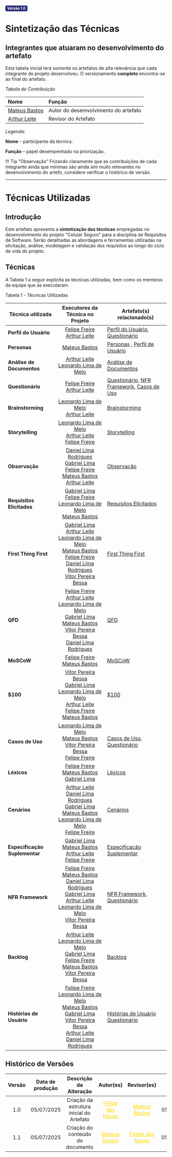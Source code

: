 <span style="background-color:#2c2c7c; color:white; font-size:0.8em; font-weight: bold; padding:2px 6px; border-radius:4px;">Versão 1.0</span>

# Sintetização das Técnicas



## Integrantes que atuaram no desenvolvimento do artefato

Esta tabela inicial terá somente os artefatos de alta relevância que cada integrante do projeto desenvolveu. O versionamento **completo** encontra-se ao final do artefato.

_Tabela de Contribuição_

| Nome | Função |
| :--- | :--- |
| [Mateus Bastos](https://github.com/MateuSansete) | Autor do desemvolvimento do artefato |
| [Arthur Leite](https://github.com/arthurlleite) | Revisor do Artefato |

*Legenda:* 

**Nome** – participante da técnica. 

**Função** – papel desempenhado na priorização. 

!!! Tip "Observação"
    Frizando claramente que as contribuições de cada integrante ainda que mínimas são ainda sim muito relevantes no desenvolvimento do artefo, considere verificar o histórico de versão. 

---


# Técnicas Utilizadas

## Introdução

Este artefato apresenta a **sintetização das técnicas** empregadas no desenvolvimento do projeto "Celular Seguro" para a disciplina de Requisitos de Software. Serão detalhadas as abordagens e ferramentas utilizadas na elicitação, análise, modelagem e validação dos requisitos ao longo do ciclo de vida do projeto.

## Técnicas

A Tabela 1 a seguir explicita as técnicas utilizadas, bem como os membros da equipe que as executaram.

Tabela 1 - Técnicas Utilizadas

| Técnica utilizada | Executores da Técnica no Projeto | Artefato(s) relacionado(s) |
|---|:---:|---|
| **Perfil do Usuário** | [Felipe Freire](https://github.com/FelipeFreire-) <br> [Arthur Leite](https://github.com/arthurlleite) | [Perfil do Usuário](https://requisitos-de-software.github.io/2025.1-CelularSeguro/documento-elicitacao/PerfilUsuario/), [Questionário](https://requisitos-de-software.github.io/2025.1-CelularSeguro/documento-elicitacao/Questionario/) |
| **Personas** | [Mateus Bastos](https://github.com/MateuSansete) | [Personas](https://requisitos-de-software.github.io/2025.1-CelularSeguro/documento-elicitacao/Personas.md) , [Perfil de Usuário](https://requisitos-de-software.github.io/2025.1-CelularSeguro/documento-elicitacao/PerfilUsuario/) |
| **Análise de Documentos** | [Arthur Leite](https://github.com/arthurlleite) <br> [Leonardo Lima de Melo](https://github.com/leozinlima) | [Análise de Documentos](https://requisitos-de-software.github.io/2025.1-CelularSeguro/documento-elicitacao/AnalisedeDocumentos.md) |
| **Questionário** | [Felipe Freire](https://github.com/FelipeFreire-) <br> [Arthur Leite](https://github.com/arthurlleite) | [Questionário](https://requisitos-de-software.github.io/2025.1-CelularSeguro/documento-elicitacao/Questionario/), [NFR Framework](https://requisitos-de-software.github.io/2025.1-CelularSeguro/documento-modelagem/Agil/NR_Framework.md), [Casos de Uso](https://requisitos-de-software.github.io/2025.1-CelularSeguro/documento-modelagem/caso-de-uso.md) |
| **Brainstorming** | [Leonardo Lima de Melo](https://github.com/leozinlima) <br> [Arthur Leite](https://github.com/arthurlleite)  | [Brainstorming](https://requisitos-de-software.github.io/2025.1-CelularSeguro/documento-elicitacao/Brainstorming.md) |
| **Storytelling** | [Leonardo Lima de Melo](https://github.com/leozinlima) <br> [Arthur Leite](https://github.com/arthurlleite) <br> [Felipe Freire](https://github.com/FelipeFreire-) | [Storytelling](https://requisitos-de-software.github.io/2025.1-CelularSeguro/documento-elicitacao/Storytelling.md) |
| **Observação** | [Daniel Lima Rodrigues](https://github.com/zDrNz) <br> [Gabriel Lima](https://github.com/gabriel-lima258) <br> [Felipe Freire](https://github.com/FelipeFreire-) <br> [Mateus Bastos](https://github.com/MateuSansete) <br> [Arthur Leite](https://github.com/arthurlleite) | [Observação](https://requisitos-de-software.github.io/2025.1-CelularSeguro/documento-elicitacao/Observacao.md) |
| **Requisitos Elicitados** | [Gabriel Lima](https://github.com/gabriel-lima258) <br> [Felipe Freire](https://github.com/FelipeFreire-) <br> [Leonardo Lima de Melo](https://github.com/leozinlima) <br> [Mateus Bastos](https://github.com/MateuSansete) | [Requisitos Elicitados](https://requisitos-de-software.github.io/2025.1-CelularSeguro/documento-elicitacao/requisitos_elicitados.md) |
| **First Thing First** | [Gabriel Lima](https://github.com/gabriel-lima258) <br> [Arthur Leite](https://github.com/arthurlleite) <br> [Leonardo Lima de Melo](https://github.com/leozinlima) <br> [Mateus Bastos](https://github.com/MateuSansete) <br> [Felipe Freire](https://github.com/FelipeFreire-) <br> [Daniel Lima Rodrigues](https://github.com/zDrNz) <br> [Vitor Pereira Bessa](https://github.com/Bessazs) | [First Thing First](https://requisitos-de-software.github.io/2025.1-CelularSeguro/documento-elicitacao/FirstThingFirst.md) |
| **QFD** | [Felipe Freire](https://github.com/FelipeFreire-) <br> [Arthur Leite](https://github.com/arthurlleite) <br> [Leonardo Lima de Melo](https://github.com/leozinlima) <br> [Gabriel Lima](https://github.com/gabriel-lima258) <br> [Mateus Bastos](https://github.com/MateuSansete) <br> [Vitor Pereira Bessa](https://github.com/Bessazs) <br> [Daniel Lima Rodrigues](https://github.com/zDrNz) | [QFD](https://requisitos-de-software.github.io/2025.1-CelularSeguro/documento-elicitacao/QFD.md) |
| **MoSCoW** | [Felipe Freire](https://github.com/FelipeFreire-) <br> [Mateus Bastos](https://github.com/MateuSansete) | [MoSCoW](https://requisitos-de-software.github.io/2025.1-CelularSeguro/documento-elicitacao/MoSCoW.md) |
| **$100** | [Vitor Pereira Bessa](https://github.com/Bessazs) <br> [Gabriel Lima](https://github.com/gabriel-lima258) <br> [Leonardo Lima de Melo](https://github.com/leozinlima) <br> [Arthur Leite](https://github.com/arthurlleite) <br> [Felipe Freire](https://github.com/FelipeFreire-) <br> [Mateus Bastos](https://github.com/MateuSansete) | [$100](https://requisitos-de-software.github.io/2025.1-CelularSeguro/documento-elicitacao/100.md) |
| **Casos de Uso** | [Leonardo Lima de Melo](https://github.com/leozinlima) <br> [Mateus Bastos](https://github.com/MateuSansete) <br> [Vitor Pereira Bessa](https://github.com/Bessazs) <br> [Felipe Freire](https://github.com/FelipeFreire-) | [Casos de Uso](https://requisitos-de-software.github.io/2025.1-CelularSeguro/documento-modelagem/caso-de-uso.md), [Questionário](https://requisitos-de-software.github.io/2025.1-CelularSeguro/documento-elicitacao/Questionario/) |
| **Léxicos** | [Felipe Freire](https://github.com/FelipeFreire-) <br> [Mateus Bastos](https://github.com/MateuSansete) <br> [Gabriel Lima](https://github.com/gabriel-lima258) | [Léxicos](https://requisitos-de-software.github.io/2025.1-CelularSeguro/documento-modelagem/lexico.md) |
| **Cenários** | [Arthur Leite](https://github.com/arthurlleite) <br> [Daniel Lima Rodrigues](https://github.com/zDrNz) <br> [Gabriel Lima](https://github.com/gabriel-lima258) <br> [Mateus Bastos](https://github.com/MateuSansete) <br> [Leonardo Lima de Melo](https://github.com/leozinlima) <br> [Felipe Freire](https://github.com/FelipeFreire-) | [Cenários](https://requisitos-de-software.github.io/2025.1-CelularSeguro/documento-modelagem/cenario.md) |
| **Especificação Suplementar** | [Gabriel Lima](https://github.com/gabriel-lima258) <br> [Mateus Bastos](https://github.com/MateuSansete) <br> [Arthur Leite](https://github.com/arthurlleite) <br> [Felipe Freire](https://github.com/FelipeFreire-) | [Especificação Suplementar](https://requisitos-de-software.github.io/2025.1-CelularSeguro/documento-modelagem/especificacoes-suplementar.md) |
| **NFR Framework** | [Felipe Freire](https://github.com/FelipeFreire-) <br> [Mateus Bastos](https://github.com/MateuSansete) <br> [Daniel Lima Rodrigues](https://github.com/zDrNz) <br> [Gabriel Lima](https://github.com/gabriel-lima258) <br> [Arthur Leite](https://github.com/arthurlleite) <br> [Leonardo Lima de Melo](https://github.com/leozinlima) <br> [Vitor Pereira Bessa](https://github.com/Bessazs) | [NFR Framework](https://requisitos-de-software.github.io/2025.1-CelularSeguro/documento-modelagem/Agil/NR_Framework.md), [Questionário](https://requisitos-de-software.github.io/2025.1-CelularSeguro/documento-elicitacao/Questionario/) |
| **Backlog** | [Arthur Leite](https://github.com/arthurlleite) <br> [Leonardo Lima de Melo](https://github.com/leozinlima) <br> [Gabriel Lima](https://github.com/gabriel-lima258) <br> [Felipe Freire](https://github.com/FelipeFreire-) <br> [Mateus Bastos](https://github.com/MateuSansete) <br> [Vitor Pereira Bessa](https://github.com/Bessazs) | [Backlog](https://requisitos-de-software.github.io/2025.1-CelularSeguro/documento-modelagem/Agil/Backlog.md) |
| **Histórias de Usuário** | [Felipe Freire](https://github.com/FelipeFreire-) <br> [Leonardo Lima de Melo](https://github.com/leozinlima) <br> [Mateus Bastos](https://github.com/MateuSansete) <br> [Gabriel Lima](https://github.com/gabriel-lima258) <br> [Vitor Pereira Bessa](https://github.com/Bessazs) <br> [Arthur Leite](https://github.com/arthurlleite) <br> [Daniel Lima Rodrigues](https://github.com/zDrNz) | [Histórias de Usuário](https://requisitos-de-software.github.io/2025.1-CelularSeguro/documento-modelagem/Agil/Historias_de_usuario.md) [Questionário](https://requisitos-de-software.github.io/2025.1-CelularSeguro/documento-elicitacao/Questionario/) |

## Histórico de Versões 

| Versão | Data de produção   | Descrição da Alteração                               | Autor(es)             | Revisor(es)      |Data de Revisão |
| :----: | :----------------: | :--------------------------------------------------: | :-------------------: | :-------------:  |  :-----------: |
| 1.0    | 05/07/2025 | Criação da estrutura inicial do Artefato | <a style="color:gold;" href="https://github.com/FelipeFreire-gf" target="_blank">Felipe das Neves</a> | <a style="color:gold;" href="https://github.com/MateuSansete" target="_blank">Mateus Bastos</a>| 05/07/2025|
| 1.1    | 05/07/2025 | Criação do conteúdo do documento | <a style="color:gold;" href="https://github.com/MateuSansete" target="_blank">Mateus Bastos</a> | <a style="color:gold;" href="https://github.com/FelipeFreire-gf" target="_blank">Felipe das Neves</a>| 05/07/2025|
